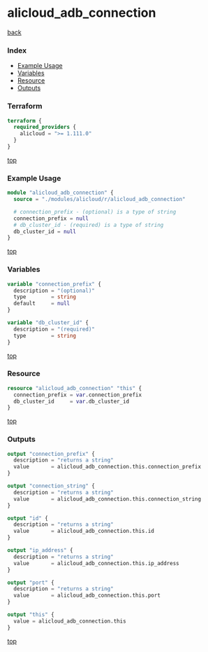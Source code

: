 # alicloud_adb_connection

[back](../alicloud.md)

### Index

- [Example Usage](#example-usage)
- [Variables](#variables)
- [Resource](#resource)
- [Outputs](#outputs)

### Terraform

```terraform
terraform {
  required_providers {
    alicloud = ">= 1.111.0"
  }
}
```

[top](#index)

### Example Usage

```terraform
module "alicloud_adb_connection" {
  source = "./modules/alicloud/r/alicloud_adb_connection"

  # connection_prefix - (optional) is a type of string
  connection_prefix = null
  # db_cluster_id - (required) is a type of string
  db_cluster_id = null
}
```

[top](#index)

### Variables

```terraform
variable "connection_prefix" {
  description = "(optional)"
  type        = string
  default     = null
}

variable "db_cluster_id" {
  description = "(required)"
  type        = string
}
```

[top](#index)

### Resource

```terraform
resource "alicloud_adb_connection" "this" {
  connection_prefix = var.connection_prefix
  db_cluster_id     = var.db_cluster_id
}
```

[top](#index)

### Outputs

```terraform
output "connection_prefix" {
  description = "returns a string"
  value       = alicloud_adb_connection.this.connection_prefix
}

output "connection_string" {
  description = "returns a string"
  value       = alicloud_adb_connection.this.connection_string
}

output "id" {
  description = "returns a string"
  value       = alicloud_adb_connection.this.id
}

output "ip_address" {
  description = "returns a string"
  value       = alicloud_adb_connection.this.ip_address
}

output "port" {
  description = "returns a string"
  value       = alicloud_adb_connection.this.port
}

output "this" {
  value = alicloud_adb_connection.this
}
```

[top](#index)